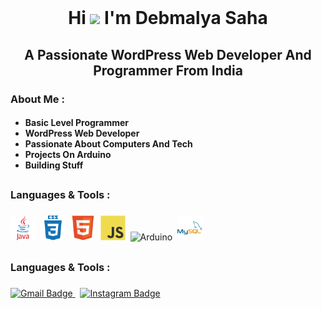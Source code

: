 <div align="center">
    <img src="https://komarev.com/ghpvc/?username=DebSaha141&style=flat-square&color=blue" alt=""/>
    <h1>
        Hi <img src="https://c.tenor.com/Wx9IEmZZXSoAAAAi/hi.gif" width="35px"> I'm Debmalya Saha 
    </h1>
</div>

<div align="center">
    <h2>
        A Passionate WordPress Web Developer And Programmer From India<br>
        <p>
        <h3>
        </h3>
        </p>
    </h2>
</div>

<div>
    <p>
    <h3>
    </h3>
    </p>
        <h3>
            About Me :
        </h3>
    <h4>
        <ul>
            <li>Basic Level Programmer</li>
            <li>WordPress Web Developer</li>
            <li>Passionate About Computers And Tech</li>
            <li>Projects On Arduino</li>
            <li>Building Stuff</li>
        </ul>  
        <p>
        <h2>
        </h2>
        </p>
    </h4>
</div>

<div>
    <p>
    <h3>
    </h3>
    </p>
        <h3>
            Languages & Tools :
        </h3>
    <p>
    <h3>
    </h3>
    </p>
  <img src="https://github.com/devicons/devicon/blob/master/icons/java/java-original-wordmark.svg" title="Java" alt="Java" width="40" height="40"/>&nbsp;
  <img src="https://github.com/devicons/devicon/blob/master/icons/css3/css3-plain-wordmark.svg"  title="CSS3" alt="CSS" width="40" height="40"/>&nbsp;
  <img src="https://github.com/devicons/devicon/blob/master/icons/html5/html5-original.svg" title="HTML5" alt="HTML" width="40" height="40"/>&nbsp;
  <img src="https://github.com/devicons/devicon/blob/master/icons/javascript/javascript-original.svg" title="JavaScript" alt="JavaScript" width="40" height="40"/>&nbsp;
  <img src="https://www.freeiconspng.com/uploads/arduino-icon-2.png" title="Arduino"  alt="Arduino" width="40" height="40"/>&nbsp;
  <img src="https://github.com/devicons/devicon/blob/master/icons/mysql/mysql-original-wordmark.svg" title="MySQL"  alt="MySQL" width="40" height="40"/>&nbsp;
  <p>
  <h2>
  </h2>
  </p>
</div>

<div id="badges">
    <p>
    <h3>
    </h3>
    </p>
        <h3>
            Languages & Tools :
        </h3>
    <p>
    <h3>
    </h3>
    </p>
    <a href="mailto:debsaha141@gmail.com">
    <img src="https://img.shields.io/badge/GMail-DB4437?style=for-the-badge&logo=Gmail&logoColor=white" alt="Gmail Badge"/>
    </a>
    &nbsp;
    <a href="https://www.instagram.com/debmalya_2004/">
    <img src="https://img.shields.io/badge/Instagram-%23E1306C?style=for-the-badge&logo=Instagram&logoColor=white" alt="Instagram Badge"/>
    </a>
</div>
    

<!--
**DebSaha141/DebSaha141** is a ✨ _special_ ✨ repository because its `README.md` (this file) appears on your GitHub profile.

Here are some ideas to get you started:

- 🔭 I’m currently working on ...
- 🌱 I’m currently learning ...
- 👯 I’m looking to collaborate on ...
- 🤔 I’m looking for help with ...
- 💬 Ask me about ...
- 📫 How to reach me: ...
- 😄 Pronouns: ...
- ⚡ Fun fact: ...
-->
